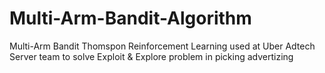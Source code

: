 # Multi-Arm-Bandit-Algorithm
Multi-Arm Bandit Thomspon Reinforcement Learning used at Uber Adtech Server team to solve Exploit &amp; Explore problem in picking advertizing
